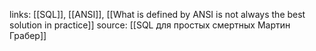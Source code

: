 links: [[SQL]], [[ANSI]], [[What is defined by ANSI is not always the best solution in practice]]
source: [[SQL для простых смертных Мартин Грабер]]